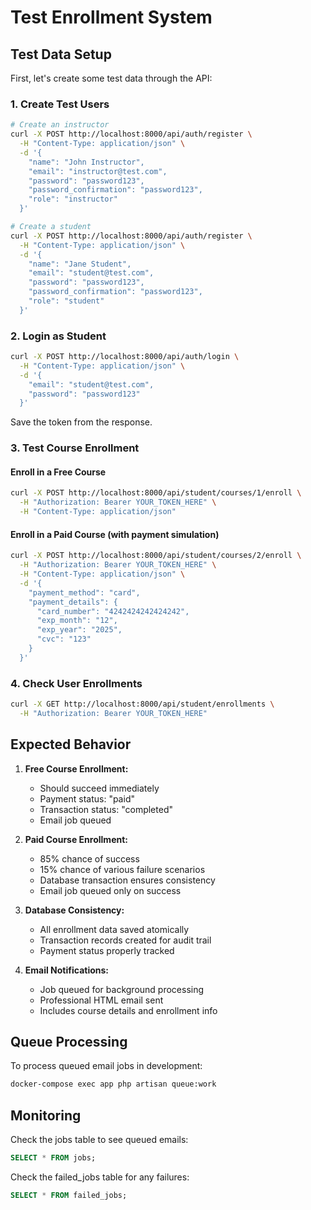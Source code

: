 # Test Enrollment System

## Test Data Setup

First, let's create some test data through the API:

### 1. Create Test Users
```bash
# Create an instructor
curl -X POST http://localhost:8000/api/auth/register \
  -H "Content-Type: application/json" \
  -d '{
    "name": "John Instructor",
    "email": "instructor@test.com",
    "password": "password123",
    "password_confirmation": "password123",
    "role": "instructor"
  }'

# Create a student
curl -X POST http://localhost:8000/api/auth/register \
  -H "Content-Type: application/json" \
  -d '{
    "name": "Jane Student", 
    "email": "student@test.com",
    "password": "password123",
    "password_confirmation": "password123",
    "role": "student"
  }'
```

### 2. Login as Student
```bash
curl -X POST http://localhost:8000/api/auth/login \
  -H "Content-Type: application/json" \
  -d '{
    "email": "student@test.com",
    "password": "password123"
  }'
```

Save the token from the response.

### 3. Test Course Enrollment

#### Enroll in a Free Course
```bash
curl -X POST http://localhost:8000/api/student/courses/1/enroll \
  -H "Authorization: Bearer YOUR_TOKEN_HERE" \
  -H "Content-Type: application/json"
```

#### Enroll in a Paid Course (with payment simulation)
```bash
curl -X POST http://localhost:8000/api/student/courses/2/enroll \
  -H "Authorization: Bearer YOUR_TOKEN_HERE" \
  -H "Content-Type: application/json" \
  -d '{
    "payment_method": "card",
    "payment_details": {
      "card_number": "4242424242424242",
      "exp_month": "12",
      "exp_year": "2025",
      "cvc": "123"
    }
  }'
```

### 4. Check User Enrollments
```bash
curl -X GET http://localhost:8000/api/student/enrollments \
  -H "Authorization: Bearer YOUR_TOKEN_HERE"
```

## Expected Behavior

1. **Free Course Enrollment:**
   - Should succeed immediately
   - Payment status: "paid"
   - Transaction status: "completed"
   - Email job queued

2. **Paid Course Enrollment:**
   - 85% chance of success
   - 15% chance of various failure scenarios
   - Database transaction ensures consistency
   - Email job queued only on success

3. **Database Consistency:**
   - All enrollment data saved atomically
   - Transaction records created for audit trail
   - Payment status properly tracked

4. **Email Notifications:**
   - Job queued for background processing
   - Professional HTML email sent
   - Includes course details and enrollment info

## Queue Processing

To process queued email jobs in development:

```bash
docker-compose exec app php artisan queue:work
```

## Monitoring

Check the jobs table to see queued emails:
```sql
SELECT * FROM jobs;
```

Check the failed_jobs table for any failures:
```sql 
SELECT * FROM failed_jobs;
```